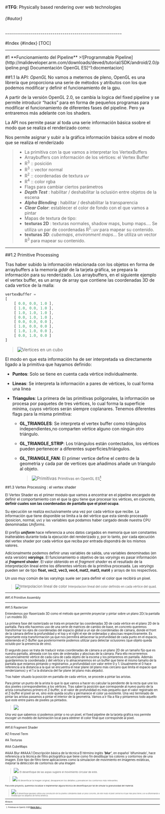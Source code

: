 

#**TFG**: Physically based rendering over web technologies
######  {#autor}

<div class="pagebreak"></div>
-----------------------------------------------------------

#Index {#index}
[TOC]

-----------------------------------------------------------

<div class="pagebreak"></div>
#1 **Funcionamiento del Pipeline**
>![Programmable Pipeline](http://malideveloper.arm.com/downloads/deved/tutorial/SDK/android/2.0/pipeline.png)
Documentación OpenGL ES[^1:docmentacion]

##1.1 la API: *OpenGL*
No vamos a meternos de pleno, OpenGL es una librería que proporciona una serie de métodos y atributos con los que podemos modificar y definir el funcionamiento de la gpu.

A partir de la versión OpenGL 2.0, se cambia la logica del fixed pipeline y se permite introducir “hacks” para en forma de pequeños programas para modificar el funcionamiento de diferentes fases del pipeline. Pero ya entraremos más adelante con los shaders.

La API nos permite pasar al toda una serie información básica ssobre el modo que se realiza el renderizado como:

Nos permite asignar y subir a la gráfica información básica sobre el modo que se realiza el renderizado

> - La primitiva con la que vamos a interpretar los VertexBuffers
> - Arraybuffers con información de los vértices:  el Vertex Buffer
>  - R<sup>3</sup> :: posición 
>  - R<sup>3</sup> :: vector normal
>  - R<sup>2</sup> :: coordenadas de textura *uv*
>  - R<sup>4</sup> :: color rgba
>- Flags para cambiar ciertos parámetros
>  - ***Depth Test*** : habilitar / deshabilitar la oclusión entre objetos de la escena 
>  - ***Alpha Blending*** : habilitar / deshabilitar la transparencia
>  - ***Clear Color***: establecer el color de fondo con el que vamos a pintar
>- Mapas de textura de tipo:
>  - **texturas 2D** : texturas normales, shadow maps, bump maps.... Se utiliza un par de coordenadas R<sup>2</sup>::*uv* para mapear su contenido.
>  - **texturas 3D**: *cubemaps*, *environment maps*... Se utiliza un vector  R<sup>3</sup> para mapear su contenido.

---

##1.2 Primitive Processing 

Tras haber subido la información relacionada con los objetos en forma de arraybuffers a la memoria *gddr* de la tarjeta gráfica, se prepara la información para su renderizado. 
Los arraybuffers, en el siguiente ejemplo el vertex buffer, es un array de array que contiene las coordenadas 3D de cada vertice de la malla:

``` javascript
vertexBuffer = 
[
	[ 0.0, 0.0, 1.0 ],
	[ 1.0, 0.0, 1.0 ],
	[ 1.0, 1.0, 1.0 ],
	[ 0.0, 1.0, 1.0 ],
	[ 0.0, 0.0, 0.0 ],
	[ 1.0, 0.0, 0.0 ],
	[ 1.0, 1.0, 0.0 ],
	[ 0.0, 1.0, 0.0 ]
]
```
>![Vertices en un cubo](http://www.cores2.com/3D_Tutorial/_images/CubeVertices.png)

El modo en que esta información ha de ser interpretada va directamente ligado a la primitiva que hayamos definido:

- **Puntos**: Solo se tiene en cuenta cada vértice individualmente.
- **Lineas**: Se interpreta la información a pares de vértices, lo cual forma una linea
- **Triangulos**: La primera de las primitivas poligonales, la información se procesa por paquetes de tres vértices, lo cual forma la superficie mínima, cuyos vértices serán siempre coplanares. Tenemos diferentes flags para la misma primitiva:

	- **GL_TRIANGLES**:  Se interpreta el vertex buffer como triángulos independientes,no comparten vértice alguno con ningún otro triángulo.
	- **GL_TRIANGLE_STRIP**: Los triángulos están contectados, los vértices pueden pertenecer a diferentes superficies/triángulos.
	- **GL_TRIANGLE_FAN**: El primer vertice define el centro de la geometria y cada par de vertices que añadimos añade un triangulo al objeto.
	
		>![Primitivas](http://black-byte.com/wp-content/uploads/2007/01/triangulos.png)
		<small>Primitivas en OpenGL ES[^1.2:primitivas]


##1.3 Vertex Processing : el vertex shader

El Vertex Shader es el primer modulo que vamos a encontrar en el pipeline encargado de definir el comportamiento con el que la gpu tiene que procesar los vértices, en concreto, **definir cuales son las coordenadas de pantalla que el pixel ocupa**.

Su ejecución se realiza exclusivamente una vez por cada vértice que recibe.  La información que tiene disponible se limita a la del vértice que esta siendo procesado (posicion, normal, uv) y las variables que podamos haber cargado desde nuestra CPU denominadas *Uniforms*.

El prefijo ***uniform*** hace referencia a unos datos cargados en memoria que son constantes inalterables durante toda la ejecución del renderizado y, por lo tanto, por cada ejecución del vertex shader por cada vértice que reciba por entrada dispondrá de los mismos valores.

 Adicionalmente podemos definir unas variables de salida, una variables denominadas (en esta versión) ***varyings***. El funcionamiento o objetivo de las *varyings* es pasar información al ***fragment shader***. El valor obtenido en el *fragment shader* es el resultado de la interpretación lineal entre los diferentes vértices de la primitiva procesada.   Las *varyings* pueden ser de tipo **float, vec2, vec3, vec4, mat2, mat3, mat4** y arrays de los respectivos. 

Un uso muy común de las varyings suele ser para definir el color que recibirá un pixel.

>![Interpolacion lineal de color](http://3.bp.blogspot.com/-kgKg2kiBvD0/TarT8eoeV9I/AAAAAAAAAaI/-P36pCTG56s/s1600/BilinearGradient.png)
><small>Interpolacion lineal del color definido en cada vértice del quad.

---

##1.4 Primitive Assembly

---

##1.5 Rasterizer

Entendemos por Raserizado 3D como el método que permite proyectar y pintar sobre un plano 2D( la pantalla ) un modelo 3D.

La primera fase del rasterizado se trata en proyectar las coordenadas 3D de cada vértice en el plano 2D de la pantalla. Para ello hacemos uso de una serie de matrices de cambio de base, en concreto queremos transformar los ejes de coordenadas del espacio global a un eje de coordenadas de cámara, donde el front de la cámara define la profundidad y el top y el right el eje de ordenadas y abscisas respectivamente. Es importante esta transformación ya que nos permitirá almacenar la profundidad de cada punto en el espacio, obteniendo el Z-Buffer que posteriormente podemos utilizar para detectar oclusiones (que objeto queda ocluido por la presencia de otro).

El segundo paso se trata de traducir estas coordenadas de cámara a un plano 2D de un tamaño fijo que es nuestra pantalla, alineada con los ejes de ordenadas y abscisas de la cámara. Para ello recorreremos secuencialmente vértice de cada cara de cada objeto de la escena y los pintaremos en pantalla. Además guardaremos la coordenada z del vértice y lo almacenaremos en un buffer que tiene el mismo tamaño de la pantalla que estamos pintando y registramos ,a profundidad con valor entre 0 y 1. Usualmente el 0 hace referencia a la distancia a la que se encuentra el near plane (el plano más cercano que limita el espacio que renderizamos) y el 1 a la distancia del far plane (el plano más alejado).

Tras haber situado la posición en pantalla de cada vértice, se procede a pintar las aristas.

Para pintar un punto de la arista lo que lo que vamos a hacer es calcular la pendiente de la recta que une los dos pixeles correspondientes a los vértices. Tras saber la posición que corresponde al nuevo punto de la arista consultamos primero el Z-buffer, si el valor de profundidad es más pequeño que el valor registrado en el Z-buffer el pixel se ve, sino este queda oculto y permanece el color ya existente.
Una vez terminado de pintar las aristas pasamos a pintar el interior de la geometría. Vamos a ir fila a fila y pintaremos todo aquello que este entre pares de pixeles ya pintados.

>![](http://www.codeproject.com/KB/GDI/3DSoftwareRenderingEngine/scanlinerasterizer.png)

Una vez que sabemos si podemos pintar o no un pixel, el fixed pipeline de la tarjeta gráfica nos permite escoger un modelo de iluminación local para obtener el color final que corresponde al píxel.

---

##1.6 Fragment Shader

#Z Fresnel Term

#A Texturas

#AA CubeMaps

#AAA Blur
##AAA.1 Descripción básica de la técnica
El término inglés ***'blur'***, en español 'difuminado', hace referencia a la técnica de filtro pictográfica que tiene como fin desdibujar los colores y contornos de una imagen. Este tipo de filtro tiene aplicaciones como la simulacion de movimiento en imagenes estàticas, mejorar la detección de contornos de una imagen

>![](https://udn.epicgames.com/Three/rsrc/Three/MotionBlurSoftEdge/SoftEdgeFan.jpg)
><small>El desenfoque de las aspas sugiere el movimiento circular de este.

<!---->

>![](https://upload.wikimedia.org/wikipedia/commons/7/73/Edge_Image.gif)
><small>Al desenfocar la imagen original, desaparecen los detalles y prevalecen los contornos más relevantes.

Para este proyecto, queremos localizar e implementar alguna técnica de desenfoque por tal de simular la granulosidad del material.

>![](https://upload.wikimedia.org/wikipedia/commons/6/62/Cappadocia_Gaussian_Blur.svg)
><small>El desenfoque gausiano utiliza una convolución de los píxeles colindantes dado un peso concreto, de este modo el píxel central es el que más peso tiene y se va difuminando a medida que nos alejamos de forma simétrica.
<!---->









<div class="pagebreak"></div>
<!-- anexos -->

---

#Enlaces
[^1:docmentacion]:Documentación OpenGL ES @ [**kronos.org**](https://www.khronos.org/registry/gles/specs/2.0/es_cm_spec_2.0.24.pdf)

[^1.2:primitivas]: Primitivas en OpenGL ES@ [**Black-Byte**](http://black-byte.com/tutorial/primitivas-en-opengl/)

